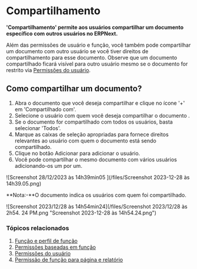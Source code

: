# Compartilhamento



**'Compartilhamento' permite aos usuários compartilhar um documento específico com outros usuários no ERPNext.**

Além das permissões de usuário e função, você também pode compartilhar um documento com outro usuário se você tiver direitos de compartilhamento para esse documento. Observe que um documento compartilhado ficará visível para outro usuário mesmo se o documento for restrito via [Permissões do usuário](/docs/pt/setting-up/users-and-permissions/user-permissions).

## **Como compartilhar um documento?**

1. Abra o documento que você deseja compartilhar e clique no ícone '+' em 'Compartilhado com'.
2. Selecione o usuário com quem você deseja compartilhar o documento .
3. Se o documento for compartilhado com todos os usuários, basta selecionar 'Todos'.
4. Marque as caixas de seleção apropriadas para fornece direitos relevantes ao usuário com quem o documento está sendo compartilhado.
5. Clique no botão Adicionar para adicionar o usuário.
6. Você pode compartilhar o mesmo documento com vários usuários adicionando-os um por um.

![Screenshot 28/12/2023 às 14h39min05 ](/files/Screenshot 2023-12-28 às 14h39.05.png)![]()

**Nota:-**O documento indica os usuários com quem foi compartilhado.

 ![Screenshot 2023/12/28 às 14h54min24](/files/Screenshot 2023/12/28 às 2h54. 24 PM.png "Screenshot 2023-12-28 às 14h54.24.png")![]()  
 

### Tópicos relacionados

1. [Função e perfil de função](/docs/pt/setting-up/users-and-permissions/role-and-role-profile)
2. [Permissões baseadas em função](/docs/pt/setting-up/users-and-permissions/role-based-permissions)
3. [Permissões do usuário](/docs/pt/setting-up/users-and-permissions/user-permissions)
4. [Permissão de função para página e relatório](/docs/pt/setting-up/users-and-permissions/role-permission-for-page-and-report)



